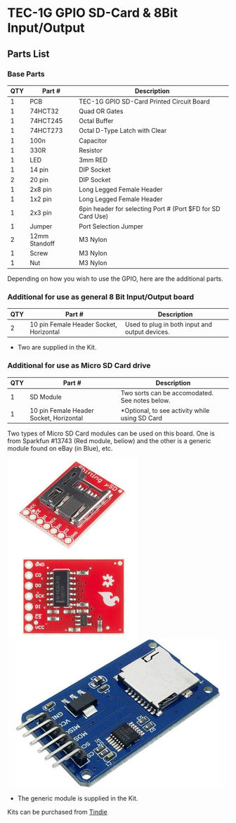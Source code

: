 # TEC-1G GPIO SD-Card & 8Bit Input/Output
## Parts List
### Base Parts
| QTY | Part # | Description |
|---|---|---|
| 1 | PCB | TEC-1G GPIO SD-Card Printed Circuit Board |
| 1 | 74HCT32 | Quad OR Gates |
| 1 | 74HCT245 | Octal Buffer |
| 1 | 74HCT273 | Octal D-Type Latch with Clear |
| 1 | 100n | Capacitor |
| 1 | 330R | Resistor |
| 1 | LED | 3mm RED |
| 1 | 14 pin | DIP Socket |
| 2 | 20 pin | DIP Socket |
| 1 | 2x8 pin | Long Legged Female Header |
| 1 | 1x2 pin | Long Legged Female Header |
| 1 | 2x3 pin | 6pin header for selecting Port # (Port $FD for SD Card Use) |
| 1 | Jumper | Port Selection Jumper |
| 2 | 12mm Standoff | M3 Nylon |
| 1 | Screw | M3 Nylon |
| 1 | Nut | M3 Nylon |

Depending on how you wish to use the GPIO, here are the additional parts.

### Additional for use as general 8 Bit Input/Output board
| QTY | Part # | Description |
|---|---|---|
| 2 | 10 pin Female Header Socket, Horizontal | Used to plug in both input and output devices. |
* Two are supplied in the Kit.

### Additional for use as Micro SD Card drive
| QTY | Part # | Description |
|---|---|---|
| 1 | SD Module | Two sorts can be accomodated. See notes below. |
| 1 | 10 pin Female Header Socket, Horizontal | *Optional, to see activity while using SD Card |

Two types of Micro SD Card modules can be used on this board. One is from Sparkfun #13743 (Red module, beliow)
and the other is a generic module found on eBay (in Blue), etc.

![Sparkfun Module](./pictures/Sparkfun_13743.jpg)![generic Module](./pictures/Micro-SD-Card-Adapter-Module.jpg)

* The generic module is supplied in the Kit.

Kits can be purchased from [Tindie](https://www.tindie.com/products/tec1/tec-1g-micro-sd-card-general-inputoutput-kit/)

